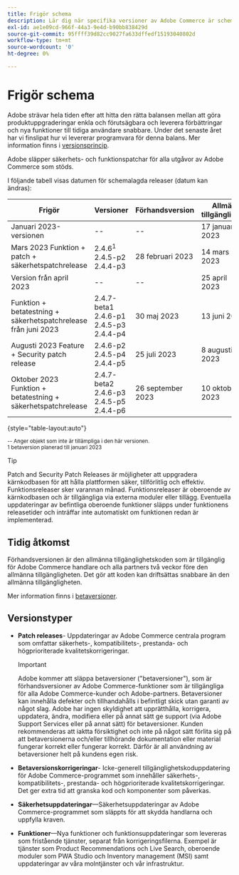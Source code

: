 ```yaml
---
title: Frigör schema
description: Lär dig när specifika versioner av Adobe Commerce är schemalagda för betaversion, förhandsversioner och allmän tillgänglighet.
exl-id: ae1e09cd-966f-44a3-9e4d-b90bb838429d
source-git-commit: 95ffff39d82cc9027fa633dffedf15193040802d
workflow-type: tm+mt
source-wordcount: '0'
ht-degree: 0%

---
```


# Frigör schema

Adobe strävar hela tiden efter att hitta den rätta balansen mellan att göra produktuppgraderingar enkla och förutsägbara och leverera förbättringar och nya funktioner till tidiga användare snabbare. Under det senaste året har vi finslipat hur vi levererar programvara för denna balans. Mer information finns i [versionsprincip](versioning-policy.md).

Adobe släpper säkerhets- och funktionspatchar för alla utgåvor av Adobe Commerce som stöds.

I följande tabell visas datumen för schemalagda releaser (datum kan ändras):

| Frigör | Versioner | Förhandsversion | Allmän tillgänglighet |
|--------------------------------------------------------------------|-------------------------------------------------|--------------------|----------------------|
| Januari 2023-versionen | \-\- | \-\- | 17 januari 2023 |
| Mars 2023 Funktion + patch + säkerhetspatchrelease | 2.4.6<sup>1</sup><br>2.4.5-p2<br>2.4.4-p3 | 28 februari 2023 | 14 mars 2023 |
| Version från april 2023 | \-\- | \-\- | 25 april 2023 |
| Funktion + betatestning + säkerhetspatchrelease från juni 2023 | 2.4.7-beta1<br>2.4.6-p1<br>2.4.5-p3<br>2.4.4-p4 | 30 maj 2023 | 13 juni 2023 |
| Augusti 2023 Feature + Security patch release | 2.4.6-p2<br>2.4.5-p4<br>2.4.4-p5 | 25 juli 2023 | 8 augusti 2023 |
| Oktober 2023 Funktion + betatestning + säkerhetspatchrelease | 2.4.7-beta2<br>2.4.6-p3<br>2.4.5-p5<br>2.4.4-p6 | 26 september 2023 | 10 oktober 2023 |

{style="table-layout:auto"}

<sup>\-\- Anger objekt som inte är tillämpliga i den här versionen.</sup><br>
<sup>1 betaversion planerad till januari 2023</sup><br>

>[!TIP]
>
>Patch and Security Patch Releases är möjligheter att uppgradera kärnkodbasen för att hålla plattformen säker, tillförlitlig och effektiv. Funktionsreleaser sker varannan månad. Funktionsreleaser är oberoende av kärnkodbasen och är tillgängliga via externa moduler eller tillägg. Eventuella uppdateringar av befintliga oberoende funktioner släpps under funktionens releasetider och inträffar inte automatiskt om funktionen redan är implementerad.

## Tidig åtkomst

Förhandsversionen är den allmänna tillgänglighetskoden som är tillgänglig för Adobe Commerce handlare och alla partners två veckor före den allmänna tillgängligheten. Det gör att koden kan driftsättas snabbare än den allmänna tillgängligheten.

Mer information finns i [betaversioner](beta.md).

## Versionstyper

- **Patch releases**- Uppdateringar av Adobe Commerce centrala program som omfattar säkerhets-, kompatibilitets-, prestanda- och högprioriterade kvalitetskorrigeringar.

   >[!IMPORTANT]
   >
   >Adobe kommer att släppa betaversioner (&quot;betaversioner&quot;), som är förhandsversioner av Adobe Commerce-funktioner som är tillgängliga för alla Adobe Commerce-kunder och Adobe-partners. Betaversioner kan innehålla defekter och tillhandahålls i befintligt skick utan garanti av något slag. Adobe har ingen skyldighet att upprätthålla, korrigera, uppdatera, ändra, modifiera eller på annat sätt ge support (via Adobe Support Services eller på annat sätt) för betaversioner. Kunden rekommenderas att iaktta försiktighet och inte på något sätt förlita sig på att betaversionerna och/eller tillhörande dokumentation eller material fungerar korrekt eller fungerar korrekt. Därför är all användning av betaversioner helt på kundens egen risk.

- **Betaversionskorrigeringar**- Icke-generell tillgänglighetskoduppdatering för Adobe Commerce-programmet som innehåller säkerhets-, kompatibilitets-, prestanda- och högprioriterade kvalitetskorrigeringar. Det ger extra tid att granska kod och komponenter som påverkas.
- **Säkerhetsuppdateringar**—Säkerhetsuppdateringar av Adobe Commerce-programmet som släppts för att skydda handlarna och uppfylla kraven.
- **Funktioner**—Nya funktioner och funktionsuppdateringar som levereras som fristående tjänster, separat från korrigeringsfilerna. Exempel är tjänster som Product Recommendations och Live Search, oberoende moduler som PWA Studio och Inventory management (MSI) samt uppdateringar av våra molntjänster och vår infrastruktur.
